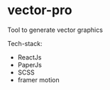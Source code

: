 # vector-pro
Tool to generate vector graphics

Tech-stack:
- ReactJs
- PaperJs
- SCSS
- framer motion
